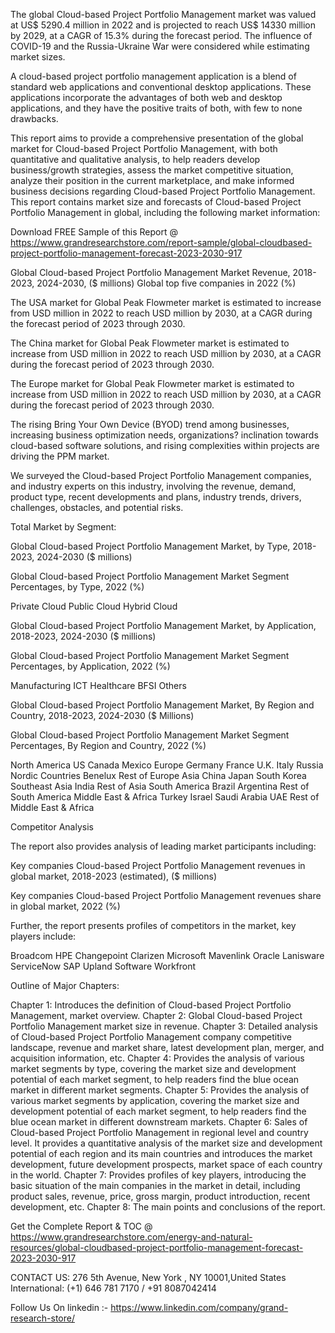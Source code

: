 
The global Cloud-based Project Portfolio Management market was valued at US$ 5290.4 million in 2022 and is projected to reach US$ 14330 million by 2029, at a CAGR of 15.3% during the forecast period. The influence of COVID-19 and the Russia-Ukraine War were considered while estimating market sizes.

A cloud-based project portfolio management application is a blend of standard web applications and conventional desktop applications. These applications incorporate the advantages of both web and desktop applications, and they have the positive traits of both, with few to none drawbacks.

This report aims to provide a comprehensive presentation of the global market for Cloud-based Project Portfolio Management, with both quantitative and qualitative analysis, to help readers develop business/growth strategies, assess the market competitive situation, analyze their position in the current marketplace, and make informed business decisions regarding Cloud-based Project Portfolio Management. This report contains market size and forecasts of Cloud-based Project Portfolio Management in global, including the following market information:

Download FREE Sample of this Report @ https://www.grandresearchstore.com/report-sample/global-cloudbased-project-portfolio-management-forecast-2023-2030-917

Global Cloud-based Project Portfolio Management Market Revenue, 2018-2023, 2024-2030, ($ millions)
Global top five companies in 2022 (%)

The USA market for Global Peak Flowmeter market is estimated to increase from USD million in 2022 to reach USD million by 2030, at a CAGR during the forecast period of 2023 through 2030.

The China market for Global Peak Flowmeter market is estimated to increase from USD million in 2022 to reach USD million by 2030, at a CAGR during the forecast period of 2023 through 2030.

The Europe market for Global Peak Flowmeter market is estimated to increase from USD million in 2022 to reach USD million by 2030, at a CAGR during the forecast period of 2023 through 2030.

The rising Bring Your Own Device (BYOD) trend among businesses, increasing business optimization needs, organizations? inclination towards cloud-based software solutions, and rising complexities within projects are driving the PPM market.

We surveyed the Cloud-based Project Portfolio Management companies, and industry experts on this industry, involving the revenue, demand, product type, recent developments and plans, industry trends, drivers, challenges, obstacles, and potential risks.

Total Market by Segment:

Global Cloud-based Project Portfolio Management Market, by Type, 2018-2023, 2024-2030 ($ millions)

Global Cloud-based Project Portfolio Management Market Segment Percentages, by Type, 2022 (%)

Private Cloud
Public Cloud
Hybrid Cloud

Global Cloud-based Project Portfolio Management Market, by Application, 2018-2023, 2024-2030 ($ millions)

Global Cloud-based Project Portfolio Management Market Segment Percentages, by Application, 2022 (%)

Manufacturing
ICT
Healthcare
BFSI
Others

Global Cloud-based Project Portfolio Management Market, By Region and Country, 2018-2023, 2024-2030 ($ Millions)

Global Cloud-based Project Portfolio Management Market Segment Percentages, By Region and Country, 2022 (%)

North America
US
Canada
Mexico
Europe
Germany
France
U.K.
Italy
Russia
Nordic Countries
Benelux
Rest of Europe
Asia
China
Japan
South Korea
Southeast Asia
India
Rest of Asia
South America
Brazil
Argentina
Rest of South America
Middle East & Africa
Turkey
Israel
Saudi Arabia
UAE
Rest of Middle East & Africa

Competitor Analysis

The report also provides analysis of leading market participants including:

Key companies Cloud-based Project Portfolio Management revenues in global market, 2018-2023 (estimated), ($ millions)

Key companies Cloud-based Project Portfolio Management revenues share in global market, 2022 (%)

Further, the report presents profiles of competitors in the market, key players include:

Broadcom
HPE
Changepoint
Clarizen
Microsoft
Mavenlink
Oracle
Lanisware
ServiceNow
SAP
Upland Software
Workfront

Outline of Major Chapters:

Chapter 1: Introduces the definition of Cloud-based Project Portfolio Management, market overview.
Chapter 2: Global Cloud-based Project Portfolio Management market size in revenue.
Chapter 3: Detailed analysis of Cloud-based Project Portfolio Management company competitive landscape, revenue and market share, latest development plan, merger, and acquisition information, etc.
Chapter 4: Provides the analysis of various market segments by type, covering the market size and development potential of each market segment, to help readers find the blue ocean market in different market segments.
Chapter 5: Provides the analysis of various market segments by application, covering the market size and development potential of each market segment, to help readers find the blue ocean market in different downstream markets.
Chapter 6: Sales of Cloud-based Project Portfolio Management in regional level and country level. It provides a quantitative analysis of the market size and development potential of each region and its main countries and introduces the market development, future development prospects, market space of each country in the world.
Chapter 7: Provides profiles of key players, introducing the basic situation of the main companies in the market in detail, including product sales, revenue, price, gross margin, product introduction, recent development, etc.
Chapter 8: The main points and conclusions of the report.

Get the Complete Report & TOC @ https://www.grandresearchstore.com/energy-and-natural-resources/global-cloudbased-project-portfolio-management-forecast-2023-2030-917

CONTACT US:
276 5th Avenue, New York , NY 10001,United States
International: (+1) 646 781 7170 / +91 8087042414

Follow Us On linkedin :- https://www.linkedin.com/company/grand-research-store/

